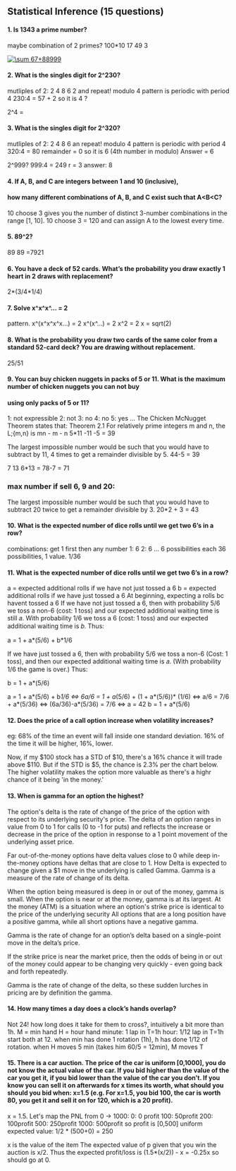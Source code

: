 ## Statistical Inference (15 questions)

#### 1. Is 1343 a prime number?
maybe combination of 2 primes?
100*10
  17
  49
   3

<a href="https://www.codecogs.com/eqnedit.php?latex=\sum&space;67&plus;88999" target="_blank"><img src="https://latex.codecogs.com/gif.latex?\sum&space;67&plus;88999" title="\sum 67+88999" /></a>


#### 2. What is the singles digit for 2^230?
mutliples of 2: 2 4 8 6 2   and repeat!
modulo 4
pattern is periodic with period 4
230:4 = 57 + 2     so it is 4 ?

2^4 =


#### 3. What is the singles digit for 2^320?
mutliples of 2: 2 4 8 6   an repeat!
modulo 4
pattern is periodic with period 4
320:4 = 80  remainder = 0   so it is 6   (4th number in modulo)
Answer = 6

2^999?
999:4 = 249 r = 3   answer: 8

#### 4. If A, B, and C are integers between 1 and 10 (inclusive),
#### how many different combinations of A, B, and C exist such that A<B<C?
10 choose 3 gives you the number of distinct 3-number combinations in the range [1, 10].
10 choose 3 = 120 and can assign A to the lowest every time.


#### 5. 89^2?
  89
  89
=7921

#### 6. You have a deck of 52 cards. What’s the probability you draw exactly 1 heart in 2 draws with replacement?
2*(3/4*1/4)


#### 7. Solve x^x^x^… = 2
pattern. x^(x^x^x^x...) = 2
x^(x^...) = 2
x^2 = 2
x = sqrt(2)



#### 8. What is the probability you draw two cards of the same color from a standard 52-card deck? You are drawing without replacement.
25/51


#### 9. You can buy chicken nuggets in packs of 5 or 11. What is the maximum number of chicken nuggets you can not buy
#### using only packs of 5 or 11?
1: not expressible
2: not
3: no
4: no
5: yes
...
The Chicken McNugget Theorem states that:
Theorem 2.1 For relatively prime integers m and n, the L;{m,n} is mn - m - n
5*11 -11 -5 = 39

The largest impossible number would be such that
you would have to subtract by 11, 4 times to get a
remainder divisible by 5.
44-5 = 39

7 13
6*13 = 78-7 = 71  

### max number if sell 6, 9 and 20:
The largest impossible number would be such that
you would have to subtract 20 twice to get a
remainder divisible by 3.
20*2 + 3 = 43



#### 10. What is the expected number of dice rolls until we get two 6’s in a row?
combinations:
get 1 first then any number
1: 6
2: 6
...  6 possibilities each
36 possibilities, 1 value.
1/36

#### 11. What is the expected number of dice rolls until we get two 6’s in a row?
a = expected additional rolls if we have not just tossed a 6
b = expected additional rolls if we have just tossed a 6
At beginning, expecting a rolls bc havent tossed a 6
If we have not just tossed a 6, then with probability 5/6 we toss a non-6 (cost: 1 toss)
and our expected additional waiting time is still 𝑎. With probability 1/6 we toss a 6
(cost: 1 toss) and our expected additional waiting time is 𝑏. Thus:

a = 1 + a*(5/6) + b*1/6

If we have just tossed a 6, then with probability 5/6 we toss a non-6 (Cost: 1 toss), and then
our expected additional waiting time is 𝑎. (With probability 1/6 the game is over.)
Thus:

b = 1 + a*(5/6)

a = 1 + a*(5/6) + b*1/6    <=> 6a/6 = 1 + a*(5/6) + (1 + a*(5/6))* (1/6)     <=>   a/6 = 7/6 + a*(5/36) <=> (6a/36)-a*(5/36) = 7/6    <=>  a = 42
b = 1 + a*(5/6)





#### 12. Does the price of a call option increase when volatility increases?
eg: 68% of the time an event will fall inside one standard deviation. 16% of the time it will be higher, 16%, lower.

Now, if my $100 stock has a STD of $10, there's a 16% chance it will trade above $110. But if the STD is $5, the chance is 2.3% per the chart below. The higher volatility makes the option more valuable as there's a highr chance of it being 'in the money.'


#### 13. When is gamma for an option the highest?
The option's delta is the rate of change of the price of the option with respect to its underlying security's price. The delta of an option ranges in value from 0 to 1 for calls (0 to -1 for puts) and reflects the increase or decrease in the price of the option in response to a 1 point movement of the underlying asset price.

Far out-of-the-money options have delta values close to 0 while deep in-the-money options have deltas that are close to 1.
How Delta is expected to change given a $1 move in the underlying is called Gamma.
Gamma is a measure of the rate of change of its delta.


When the option being measured is deep in or out of the money, gamma is small. When the option is near or at the money, gamma is at its largest.
At the money (ATM) is a situation where an option's strike price is identical to the price of the underlying security
All options that are a long position have a positive gamma, while all short options have a negative gamma.

Gamma is the rate of change for an option’s delta based on a single-point move in the delta’s price.

If the strike price is near the market price, then the odds of being in or out of the money could appear to be changing very quickly - even going back and forth repeatedly.

Gamma is the rate of change of the delta, so these sudden lurches in pricing are by definition the gamma.

#### 14. How many times a day does a clock’s hands overlap?
Not 24!
how long does it take for them to cross?, intuitively a bit more than 1h.
M = min hand    H = hour hand
minute: 1 lap in T=1h
hour: 1/12 lap in T=1h
start both at 12. when min has done 1 rotation (1h),  h has done 1/12 of rotation.
when H moves 5 min (takes him 60/5 = 12min), M moves T

#### 15. There is a car auction. The price of the car is uniform [0,1000], you do not know the actual value of the car. If you bid higher than the value of the car you get it, if you bid lower than the value of the car you don’t. If you know you can sell it on afterwards for x times its worth, what should you should you bid when: x=1.5 (e.g. For x=1.5, you bid 100, the car is worth 80, you get it and sell it on for 120, which is a 20 profit).
x = 1.5. Let's map the PNL from 0 -> 1000:
0: 0 profit
100: 50profit
200: 100profit
500: 250profit
1000: 500profit
so profit is [0,500] uniform
expected value: 1/2 * (500+0) = 250

x is the value of the item
The expected value of p given that you win the auction is x/2.
Thus the expected profit/loss is (1.5*(x/2)) - x = -0.25x
so should go at 0.

